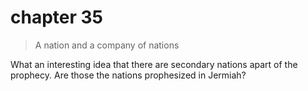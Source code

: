 # chapter 35

> A nation and a company of nations

What an interesting idea that there are secondary nations apart of the prophecy. Are those the nations prophesized in Jermiah?